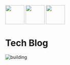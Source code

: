 <div>
  <img src="https://github.com/marlonl3001/blogmultiplatform/assets/6325593/6b6bb0e4-2271-4ce3-b86c-f246a24a4361" height="60"/>
  <img src="https://kobweb.varabyte.com/images/logo.png" height="60" />
  <img src="https://upload.wikimedia.org/wikipedia/commons/thumb/9/93/MongoDB_Logo.svg/1200px-MongoDB_Logo.svg.png" height="60"/>
</div>

# Tech Blog

![building](https://github.com/marlonl3001/blogmultiplatform/assets/6325593/2b200f67-d7c4-497d-a0a6-948f29c745da)
